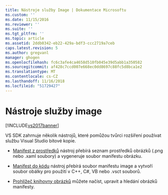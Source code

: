 ```yaml
---
title: Nástroje služby Image | Dokumentace Microsoftu
ms.custom: ''
ms.date: 11/15/2016
ms.reviewer: ''
ms.suite: ''
ms.tgt_pltfrm: ''
ms.topic: article
ms.assetid: 2ddb0342-eb22-429a-bdf3-ccc2719a7ceb
caps.latest.revision: 5
ms.author: gregvanl
manager: ghogen
ms.openlocfilehash: fc6c3afe4ca4658d510fb045e39d5abb1a350582
ms.sourcegitcommit: af428c7ccd007e668ec0dd8697c88fc5d8bca1e2
ms.translationtype: MT
ms.contentlocale: cs-CZ
ms.lasthandoff: 11/16/2018
ms.locfileid: "51729427"
---
```

# <a name="image-service-tools"></a>Nástroje služby image
[!INCLUDE[vs2017banner](../../includes/vs2017banner.md)]

VS SDK zahrnuje několik nástrojů, které pomůžou tvůrci rozšíření používat službu Visual Studio bitové kopie.  
  
-   [Manifest z prostředků](../../extensibility/internals/manifest-from-resources.md) nástroj přebírá seznam prostředků obrázků (.png nebo .xaml soubory) a vygeneruje soubor manifestu obrázku.  
  
-   [Manifest do kódu](../../extensibility/internals/manifest-to-code.md) nástroj přebírá soubor manifestu image a vytvoří soubor obálky pro použití v C++, C#, VB nebo .vsct souborů.  
  
-   [Prohlížeč knihovny obrázků](../../extensibility/internals/image-library-viewer.md) můžete načíst, upravit a hledání obrázků manifesty.

